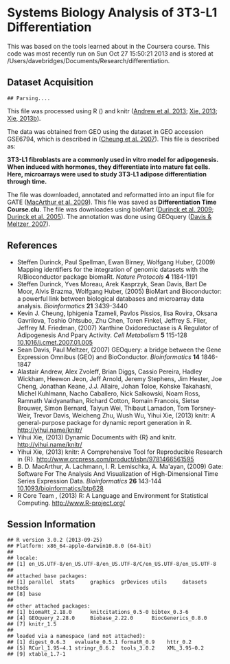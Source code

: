 Systems Biology Analysis of 3T3-L1 Differentiation
========================================================

This was based on the tools learned about in the Coursera course.  This code was most recently run on Sun Oct 27 15:50:21 2013 and is stored at /Users/davebridges/Documents/Research/differentiation.  

Dataset Acquisition
--------------------


```
## Parsing....
```

This file was processed using R (<a href="http://www.R-project.org/"></a>) and knitr (<a href="http://yihui.name/knitr/">Andrew et al. 2013</a>; <a href="http://yihui.name/knitr/">Xie, 2013</a>; <a href="http://www.crcpress.com/product/isbn/9781466561595">Xie, 2013b</a>).


The data was obtained from GEO using the dataset in GEO accession GSE6794, which is described in (<a href="http://dx.doi.org/10.1016/j.cmet.2007.01.005">Cheung et al. 2007</a>).  This file is described as:

**3T3-L1 fibroblasts are a commonly used in vitro model for adipogenesis.  When induced with hormones, they differentiate into mature fat cells.  Here, microarrays were used to study 3T3-L1 adipose differentiation through time.**

The file was downloaded, annotated and reformatted into an input file for GATE (<a href="http://dx.doi.org/10.1093/bioinformatics/btp628">MacArthur et al. 2009</a>).  This file was saved as **Differentiation Time Course.clu**.  The file was downloades using bioMart (<a href="">Durinck et al. 2009</a>; <a href="">Durinck et al. 2005</a>).  The annotation was done using GEOquery (<a href="">Davis & Meltzer, 2007</a>).


References
-----------


- Steffen Durinck, Paul Spellman, Ewan Birney, Wolfgang Huber,   (2009) Mapping identifiers for the integration of genomic datasets with the R/Bioconductor package biomaRt.  <em>Nature Protocols</em>  <strong>4</strong>  1184-1191
- Steffen Durinck, Yves Moreau, Arek Kasprzyk, Sean Davis, Bart  De Moor, Alvis Brazma, Wolfgang Huber,   (2005) BioMart and Bioconductor: a powerful link between biological databases and microarray data analysis.  <em>Bioinformatics</em>  <strong>21</strong>  3439-3440
- Kevin J. Cheung, Iphigenia Tzameli, Pavlos Pissios, Ilsa Rovira, Oksana Gavrilova, Toshio Ohtsubo, Zhu Chen, Toren Finkel, Jeffrey S. Flier, Jeffrey M. Friedman,   (2007) Xanthine Oxidoreductase is A Regulator of Adipogenesis And Pparγ Activity.  <em>Cell Metabolism</em>  <strong>5</strong>  115-128  <a href="http://dx.doi.org/10.1016/j.cmet.2007.01.005">10.1016/j.cmet.2007.01.005</a>
- Sean Davis, Paul Meltzer,   (2007) GEOquery: a bridge between the Gene Expression Omnibus (GEO) and BioConductor.  <em>Bioinformatics</em>  <strong>14</strong>  1846-1847
- Alastair Andrew, Alex Zvoleff, Brian Diggs, Cassio Pereira, Hadley Wickham, Heewon Jeon, Jeff Arnold, Jeremy Stephens, Jim Hester, Joe Cheng, Jonathan Keane, J.J. Allaire, Johan Toloe, Kohske Takahashi, Michel Kuhlmann, Nacho Caballero, Nick Salkowski, Noam Ross, Ramnath Vaidyanathan, Richard Cotton, Romain Francois, Sietse Brouwer, Simon Bernard, Taiyun Wei, Thibaut Lamadon, Tom Torsney-Weir, Trevor Davis, Weicheng Zhu, Wush Wu, Yihui Xie,   (2013) knitr: A general-purpose package for dynamic report generation in R.  <a href="http://yihui.name/knitr/">http://yihui.name/knitr/</a>
- Yihui Xie,   (2013) Dynamic Documents with {R} and knitr.  <a href="http://yihui.name/knitr/">http://yihui.name/knitr/</a>
- Yihui Xie,   (2013) knitr: A Comprehensive Tool for Reproducible Research in {R}.  <a href="http://www.crcpress.com/product/isbn/9781466561595">http://www.crcpress.com/product/isbn/9781466561595</a>
- B. D. MacArthur, A. Lachmann, I. R. Lemischka, A. Ma'ayan,   (2009) Gate: Software For The Analysis And Visualization of High-Dimensional Time Series Expression Data.  <em>Bioinformatics</em>  <strong>26</strong>  143-144  <a href="http://dx.doi.org/10.1093/bioinformatics/btp628">10.1093/bioinformatics/btp628</a>
- R Core Team ,   (2013) R: A Language and Environment for Statistical Computing.  <a href="http://www.R-project.org/">http://www.R-project.org/</a>


Session Information
---------------------



```
## R version 3.0.2 (2013-09-25)
## Platform: x86_64-apple-darwin10.8.0 (64-bit)
## 
## locale:
## [1] en_US.UTF-8/en_US.UTF-8/en_US.UTF-8/C/en_US.UTF-8/en_US.UTF-8
## 
## attached base packages:
## [1] parallel  stats     graphics  grDevices utils     datasets  methods  
## [8] base     
## 
## other attached packages:
## [1] biomaRt_2.18.0      knitcitations_0.5-0 bibtex_0.3-6       
## [4] GEOquery_2.28.0     Biobase_2.22.0      BiocGenerics_0.8.0 
## [7] knitr_1.5          
## 
## loaded via a namespace (and not attached):
## [1] digest_0.6.3   evaluate_0.5.1 formatR_0.9    httr_0.2      
## [5] RCurl_1.95-4.1 stringr_0.6.2  tools_3.0.2    XML_3.95-0.2  
## [9] xtable_1.7-1
```


